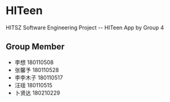 # HITeen
HITSZ Software Engineering Project -- HITeen App by Group 4
## Group Member
* 李想 180110508
* 张馨予 180110528
* 李李木子 180110517
* 汪瑶 180110515
* 卜贤达 180210229
